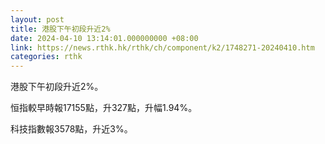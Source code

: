 ```yaml
---
layout: post
title: 港股下午初段升近2%
date: 2024-04-10 13:14:01.000000000 +08:00
link: https://news.rthk.hk/rthk/ch/component/k2/1748271-20240410.htm
categories: rthk
---
```


港股下午初段升近2%。

恒指較早時報17155點，升327點，升幅1.94%。

科技指數報3578點，升近3%。
